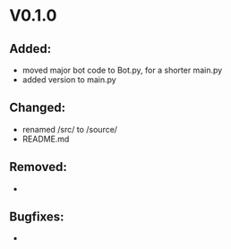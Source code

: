 # V0.1.0

## Added:
- moved major bot code to Bot.py, for a shorter main.py
- added version to main.py

## Changed:
- renamed /src/ to /source/
- README.md


## Removed:
- 

## Bugfixes:
- 

